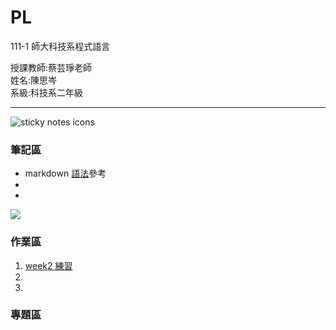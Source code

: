 # PL
111-1 師大科技系程式語言
<div>授課教師:蔡芸琤老師</div>
<div>姓名:陳思岑</div>
<div>系級:科技系二年級</div>

<hr></hr>

<img src="https://www.flaticon.com/free-icons/sticky-notes" title="sticky notes icons"><h3>筆記區</h3>
<ul>
  <li>markdown <a href="https://www.w3schools.com/html/default.asp">語法</a>參考</li>
  <li></li>
  <li></li>
</ul>

<img src="https://www.flaticon.com/free-icon/homework_124772?term=homework&page=1&position=12&page=1&position=12&related_id=124772&origin=search"><h3>作業區</h3>
<ol>
  <li><a href="https://github.com/ssutsen/PL/blob/main/week2.ipynb">
        week2 練習</a>
  </li>
  <li></li>
  <li></li>
</ol>

<h3>專題區</h3>